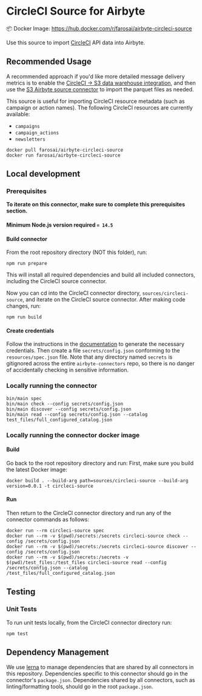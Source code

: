 # CircleCI Source for Airbyte

📦 Docker Image: https://hub.docker.com/r/farosai/airbyte-circleci-source

Use this source to import [CircleCI](https://circleci) API data into Airbyte.

## Recommended Usage

A recommended approach if you'd like more detailed message delivery metrics is to enable the [CircleCI -> S3 data warehouse integration](https://circleci/docs/data-warehouse-sync/#s3-bucket), and then use the [S3 Airbyte source connector](https://docs.airbyte.io/integrations/sources/s3) to import the parquet files as needed.

This source is useful for importing CircleCI resource metadata (such as campaign or action names). The following CircleCI resources are currently available:

- `campaigns`
- `campaign_actions`
- `newsletters`

```shell
docker pull farosai/airbyte-circleci-source
docker run farosai/airbyte-circleci-source
```

## Local development

### Prerequisites

**To iterate on this connector, make sure to complete this prerequisites
section.**

#### Minimum Node.js version required `= 14.5`

#### Build connector

From the root repository directory (NOT this folder), run:

```
npm run prepare
```

This will install all required dependencies and build all included connectors,
including the CircleCI source connector.

Now you can cd into the CircleCI connector directory, `sources/circleci-source`,
and iterate on the CircleCI source connector. After making code changes, run:

```
npm run build
```

#### Create credentials

Follow the instructions in the
[documentation](https://docs.airbyte.io/integrations/sources/circleci) to
generate the necessary credentials. Then create a file `secrets/config.json`
conforming to the `resources/spec.json` file. Note that any directory named
`secrets` is gitignored across the entire `airbyte-connectors` repo, so there is
no danger of accidentally checking in sensitive information.

### Locally running the connector

```
bin/main spec
bin/main check --config secrets/config.json
bin/main discover --config secrets/config.json
bin/main read --config secrets/config.json --catalog test_files/full_configured_catalog.json
```

### Locally running the connector docker image

#### Build

Go back to the root repository directory and run:
First, make sure you build the latest Docker image:

```
docker build . --build-arg path=sources/circleci-source --build-arg version=0.0.1 -t circleci-source
```

#### Run

Then return to the CircleCI connector directory and run any of the connector
commands as follows:

```
docker run --rm circleci-source spec
docker run --rm -v $(pwd)/secrets:/secrets circleci-source check --config /secrets/config.json
docker run --rm -v $(pwd)/secrets:/secrets circleci-source discover --config /secrets/config.json
docker run --rm -v $(pwd)/secrets:/secrets -v $(pwd)/test_files:/test_files circleci-source read --config /secrets/config.json --catalog /test_files/full_configured_catalog.json
```

## Testing

### Unit Tests

To run unit tests locally, from the CircleCI connector directory run:

```
npm test
```


## Dependency Management

We use [lerna](https://lerna.js.org/) to manage dependencies that are shared by
all connectors in this repository. Dependencies specific to this connector
should go in the connector's `package.json`. Dependencies shared by all
connectors, such as linting/formatting tools, should go in the root
`package.json`.

